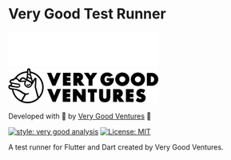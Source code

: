 # Very Good Test Runner

[![Very Good Ventures][logo_white]][very_good_ventures_link_dark]
[![Very Good Ventures][logo_black]][very_good_ventures_link_light]

Developed with 💙 by [Very Good Ventures][very_good_ventures_link] 🦄

[![style: very good analysis][very_good_analysis_badge]][very_good_analysis_link]
[![License: MIT][license_badge]][license_link]

A test runner for Flutter and Dart created by Very Good Ventures.

[license_badge]: https://img.shields.io/badge/license-MIT-blue.svg
[license_link]: https://opensource.org/licenses/MIT
[logo_black]: https://raw.githubusercontent.com/VGVentures/very_good_brand/main/styles/README/vgv_logo_black.png#gh-light-mode-only
[logo_white]: https://raw.githubusercontent.com/VGVentures/very_good_brand/main/styles/README/vgv_logo_white.png#gh-dark-mode-only
[very_good_analysis_badge]: https://img.shields.io/badge/style-very_good_analysis-B22C89.svg
[very_good_analysis_link]: https://pub.dev/packages/very_good_analysis
[very_good_ventures_link]: https://verygood.ventures/?utm_source=github
[very_good_ventures_link_dark]: https://verygood.ventures/?utm_source=github#gh-dark-mode-only
[very_good_ventures_link_light]: https://verygood.ventures/?utm_source=github#gh-light-mode-only
